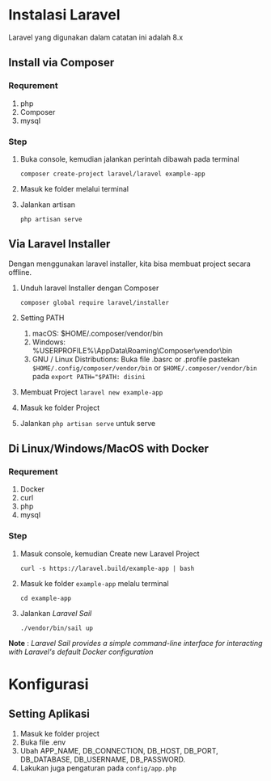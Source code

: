 # Instalasi Laravel

Laravel yang digunakan dalam catatan ini adalah 8.x

## Install via Composer

### Requrement
1. php
2. Composer
3. mysql

### Step
1. Buka console, kemudian jalankan perintah dibawah pada terminal
   
   `composer create-project laravel/laravel example-app`

2. Masuk ke folder melalui terminal
3. Jalankan artisan
   
   `php artisan serve`

## Via Laravel Installer

Dengan menggunakan laravel installer, kita bisa membuat project secara offline.
1. Unduh laravel Installer dengan Composer
   
   `composer global require laravel/installer`

2. Setting PATH
   1. macOS: $HOME/.composer/vendor/bin
   2. Windows: %USERPROFILE%\AppData\Roaming\Composer\vendor\bin
   3. GNU / Linux Distributions: Buka file .basrc or .profile pastekan `$HOME/.config/composer/vendor/bin` or `$HOME/.composer/vendor/bin` pada `export PATH="$PATH: disini`
   
3. Membuat Project `laravel new example-app`
4. Masuk ke folder Project
5. Jalankan `php artisan serve` untuk serve

## Di Linux/Windows/MacOS with Docker

### Requrement
1. Docker
2. curl
3. php
4. mysql

### Step
1. Masuk console, kemudian Create new Laravel Project
   
   `curl -s https://laravel.build/example-app | bash`

2. Masuk ke folder `example-app` melalu terminal
   
   `cd example-app`

3. Jalankan *Laravel Sail*
   
   `./vendor/bin/sail up`


__Note__ : *Laravel Sail provides a simple command-line interface for interacting with Laravel's default Docker configuration*

# Konfigurasi

## Setting Aplikasi

1. Masuk ke folder project
2. Buka file .env
3. Ubah APP_NAME, DB_CONNECTION, DB_HOST, DB_PORT, DB_DATABASE, DB_USERNAME, DB_PASSWORD.
4. Lakukan juga pengaturan pada `config/app.php`
